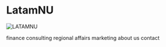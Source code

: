 # LatamNU

![LATAMNU](https://github.com/LatamNU/LatamNU.github.io/assets/142305859/eaf67aab-d001-486d-895a-9c8456d7b149)

finance 
consulting
regional affairs
marketing
about us
contact
